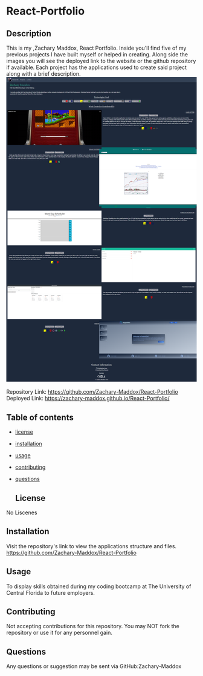 # React-Portfolio

## Description

This is my ,Zachary Maddox, React Portfolio. Inside you'll find five of my previous projects I have built myself or helped in creating. Along side the images you will see the deployed link to the website or the github repository if available. Each project has the applications used to create said project along with a brief description.
<img src="client/public/images/React-App.png">

Repository Link:
https://github.com/Zachary-Maddox/React-Portfolio
Deployed Link:
https://zachary-maddox.github.io/React-Portfolio/

## Table of contents

-   [license](#license)
-   [installation](#installation)
-   [usage](#usage)
-   [contributing](#contributing)
-   [questions](#questions)

    ## License

No Liscenes

## Installation

Visit the repository's link to view the applications structure and files.
https://github.com/Zachary-Maddox/React-Portfolio

## Usage

To display skills obtained during my coding bootcamp at The University of Central Florida to future employers.

## Contributing

Not accepting contributions for this repository.
You may NOT fork the repository or use it for any personnel gain.

## Questions

Any questions or suggestion may be sent via GitHub:Zachary-Maddox
